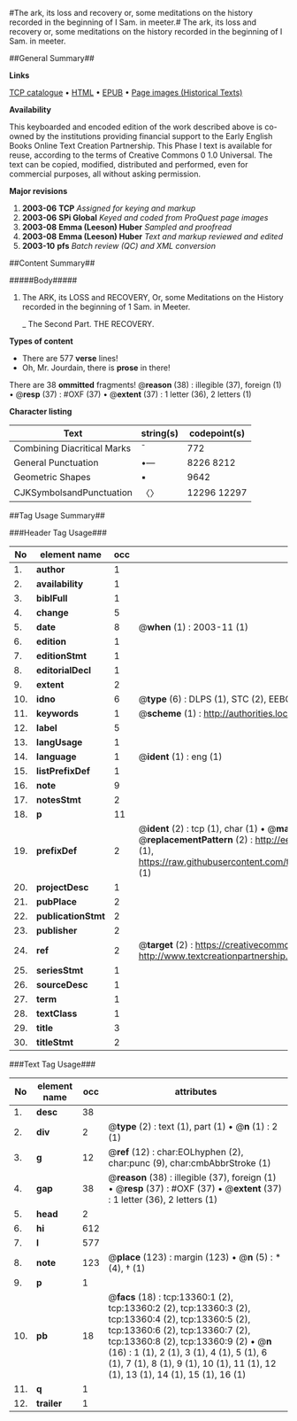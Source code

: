 #The ark, its loss and recovery or, some meditations on the history recorded in the beginning of I Sam. in meeter.#
The ark, its loss and recovery or, some meditations on the history recorded in the beginning of I Sam. in meeter.

##General Summary##

**Links**

[TCP catalogue](http://www.ota.ox.ac.uk/tcp/)  • 
[HTML](http://tei.it.ox.ac.uk/tcp/Texts-HTML/free/A21/A21382.html)  • 
[EPUB](http://tei.it.ox.ac.uk/tcp/Texts-EPUB/free/A21/A21382.epub) • 
[Page images (Historical Texts)](https://data.historicaltexts.jisc.ac.uk/view?pubId=eebo-99848276e&pageId=eebo-99848276e-13360-1)

**Availability**

This keyboarded and encoded edition of the
	       work described above is co-owned by the institutions
	       providing financial support to the Early English Books
	       Online Text Creation Partnership. This Phase I text is
	       available for reuse, according to the terms of Creative
	       Commons 0 1.0 Universal. The text can be copied,
	       modified, distributed and performed, even for
	       commercial purposes, all without asking permission.

**Major revisions**

1. __2003-06__ __TCP__ *Assigned for keying and markup*
1. __2003-06__ __SPi Global__ *Keyed and coded from ProQuest page images*
1. __2003-08__ __Emma (Leeson) Huber__ *Sampled and proofread*
1. __2003-08__ __Emma (Leeson) Huber__ *Text and markup reviewed and edited*
1. __2003-10__ __pfs__ *Batch review (QC) and XML conversion*

##Content Summary##

#####Body#####

1. The ARK, its LOSS and RECOVERY, Or, some Meditations on the History recorded in the beginning of 1 Sam. in Meeter.

    _ The Second Part. THE RECOVERY.

**Types of content**

  * There are 577 **verse** lines!
  * Oh, Mr. Jourdain, there is **prose** in there!

There are 38 **ommitted** fragments! 
 @__reason__ (38) : illegible (37), foreign (1)  •  @__resp__ (37) : #OXF (37)  •  @__extent__ (37) : 1 letter (36), 2 letters (1)

**Character listing**


|Text|string(s)|codepoint(s)|
|---|---|---|
|Combining             Diacritical Marks|̄|772|
|General Punctuation|•—|8226 8212|
|Geometric Shapes|▪|9642|
|CJKSymbolsandPunctuation|〈〉|12296 12297|

##Tag Usage Summary##

###Header Tag Usage###

|No|element name|occ|attributes|
|---|---|---|---|
|1.|__author__|1||
|2.|__availability__|1||
|3.|__biblFull__|1||
|4.|__change__|5||
|5.|__date__|8| @__when__ (1) : 2003-11 (1)|
|6.|__edition__|1||
|7.|__editionStmt__|1||
|8.|__editorialDecl__|1||
|9.|__extent__|2||
|10.|__idno__|6| @__type__ (6) : DLPS (1), STC (2), EEBO-CITATION (1), PROQUEST (1), VID (1)|
|11.|__keywords__|1| @__scheme__ (1) : http://authorities.loc.gov/ (1)|
|12.|__label__|5||
|13.|__langUsage__|1||
|14.|__language__|1| @__ident__ (1) : eng (1)|
|15.|__listPrefixDef__|1||
|16.|__note__|9||
|17.|__notesStmt__|2||
|18.|__p__|11||
|19.|__prefixDef__|2| @__ident__ (2) : tcp (1), char (1)  •  @__matchPattern__ (2) : ([0-9\-]+):([0-9IVX]+) (1), (.+) (1)  •  @__replacementPattern__ (2) : http://eebo.chadwyck.com/downloadtiff?vid=$1&page=$2 (1), https://raw.githubusercontent.com/textcreationpartnership/Texts/master/tcpchars.xml#$1 (1)|
|20.|__projectDesc__|1||
|21.|__pubPlace__|2||
|22.|__publicationStmt__|2||
|23.|__publisher__|2||
|24.|__ref__|2| @__target__ (2) : https://creativecommons.org/publicdomain/zero/1.0/ (1), http://www.textcreationpartnership.org/docs/. (1)|
|25.|__seriesStmt__|1||
|26.|__sourceDesc__|1||
|27.|__term__|1||
|28.|__textClass__|1||
|29.|__title__|3||
|30.|__titleStmt__|2||


###Text Tag Usage###

|No|element name|occ|attributes|
|---|---|---|---|
|1.|__desc__|38||
|2.|__div__|2| @__type__ (2) : text (1), part (1)  •  @__n__ (1) : 2 (1)|
|3.|__g__|12| @__ref__ (12) : char:EOLhyphen (2), char:punc (9), char:cmbAbbrStroke (1)|
|4.|__gap__|38| @__reason__ (38) : illegible (37), foreign (1)  •  @__resp__ (37) : #OXF (37)  •  @__extent__ (37) : 1 letter (36), 2 letters (1)|
|5.|__head__|2||
|6.|__hi__|612||
|7.|__l__|577||
|8.|__note__|123| @__place__ (123) : margin (123)  •  @__n__ (5) : * (4), † (1)|
|9.|__p__|1||
|10.|__pb__|18| @__facs__ (18) : tcp:13360:1 (2), tcp:13360:2 (2), tcp:13360:3 (2), tcp:13360:4 (2), tcp:13360:5 (2), tcp:13360:6 (2), tcp:13360:7 (2), tcp:13360:8 (2), tcp:13360:9 (2)  •  @__n__ (16) : 1 (1), 2 (1), 3 (1), 4 (1), 5 (1), 6 (1), 7 (1), 8 (1), 9 (1), 10 (1), 11 (1), 12 (1), 13 (1), 14 (1), 15 (1), 16 (1)|
|11.|__q__|1||
|12.|__trailer__|1||
